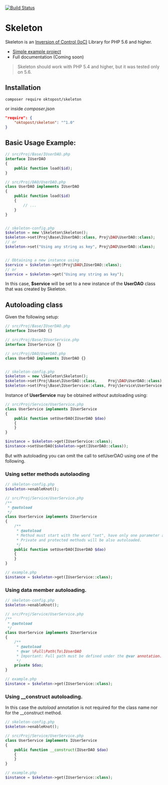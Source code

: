 [![Build Status](https://travis-ci.org/Oktopost/skeleton.svg?branch=master)](https://travis-ci.org/Oktopost/skeleton)

# Skeleton
Skeleton is an [Inversion of Control (IoC)](https://en.wikipedia.org/wiki/Inversion_of_control) Library for PHP 5.6 and higher. 

- [Simple example project](https://github.com/Oktopost/Example-Skeleton)
- Full documentation (Coming soon)

> Skeleton should work with PHP 5.4 and higher, but it was tested only on 5.6.

## Installation

```shell
composer require oktopost/skeleton
```
or inside *composer.json*
```json
"require": {
    "oktopost/skeleton": "^1.0"
}
```

## Basic Usage Example:

```php
// src/Proj/Base/IUserDAO.php
interface IUserDAO
{
    public function load($id);
}

// src/Proj/DAO/UserDAO.php
class UserDAO implements IUserDAO
{
    public function load($id)
    {
        // ...
    }
}


// skeleton-config.php
$skeleton = new \Skeleton\Skeleton();
$skeleton->set(Proj\Base\IUserDAO::class, Proj\DAO\UserDAO::class);
// or
$skeleton->set("Using any string as key", Proj\DAO\UserDAO::class);


// Obtaining a new instance using
$service = $skeleton->get(Proj\DAO\IUserDAO::class);
// or
$service = $skeleton->get("Using any string as key");
```

In this case, **$service** will be set to a new instance of the **UserDAO** class that was created by Skeleton.

## Autoloading class

Given the following setup:

```php
// src/Proj/Base/IUserDAO.php
interface IUserDAO {}

// src/Proj/Base/IUserService.php
interface IUserService {}

// src/Proj/DAO/UserDAO.php
class UserDAO implements IUserDAO {}


// skeleton-config.php
$skeleton = new \Skeleton\Skeleton();
$skeleton->set(Proj\Base\IUserDAO::class,     Proj\DAO\UserDAO::class);
$skeleton->set(Proj\Base\IUserService::class, Proj\Service\UserService::class);
```

Instance of **UserService** may be obtained *without* autoloading using:

```php
// src/Proj/Service/UserService.php
class UserService implements IUserService
{
    public function setUserDAO(IUserDAO $dao)
    {
    }
}

$instance = $skeleton->get(IUserService::class);
$instance->setUserDAO($skeleton->get(IUserDAO::class));
```

But with autoloading you can omit the call to setUserDAO using one of the following.

### Using setter methods autolaoding

```php
// skeleton-config.php
$skeleton->enableKnot();

// src/Proj/Service/UserService.php
/**
 * @autoload
 */
class UserService implements IUserService
{
    /**
     * @autoload
     * Method must start with the word "set", have only one parameter and the @autoload annotation.
     * Private and protected methods will be also autoloaded.
     */
    public function setUserDAO(IUserDAO $dao)
    {
    }
}

// example.php
$instance = $skeleton->get(IUserService::class);
```

### Using data member autoloading.

```php
// skeleton-config.php
$skeleton->enableKnot();

// src/Proj/Service/UserService.php
/**
 * @autoload
 */
class UserService implements IUserService
{
    /**
     * @autoload
     * @var \Full\Path\To\IUserDAO
     * Important: Full path must be defined under the @var annotation.
     */
    private $dao;
}

// example.php
$instance = $skeleton->get(IUserService::class);
```

### Using \__construct autoloading.

In this case the *autoload* annotation is not required for the class name nor for the \__construct method.

```php
// skeleton-config.php
$skeleton->enableKnot();

// src/Proj/Service/UserService.php
class UserService implements IUserService
{
    public function __construct(IUserDAO $dao)
    {
    }
}

// example.php
$instance = $skeleton->get(IUserService::class);
```
